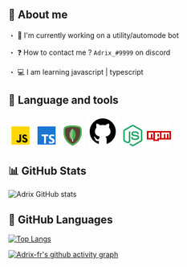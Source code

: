 ## 📝 About me
・ 🚧 I'm currently working on a utility/automode bot

・ ❓ How to contact me ? `Adrix_#9999` on discord

・ 💻 I am learning javascript | typescript

## 📌 Language and tools
<img alt= "Javascript" src="./icons8-javascript-48.png"> <img alt= "Typescript" src="./icons8-typescript-48.png"> <img alt= "MongoDB" src="./icons8-mongodb-48.png"> <img alt= "Github" src="./icons8-github-64.png"> <img alt= "NodeJS" src="./icons8-node-js-48.png"> <img alt= "NPM" src="./icons8-npm-48.png">

## 📊 GitHub Stats
![Adrix GitHub stats](https://github-readme-stats.vercel.app/api?username=Adrix-fr&show_icons=true&theme=radical)

## 🚩 GitHub Languages
[![Top Langs](https://github-readme-stats.vercel.app/api/top-langs/?username=Adrix-fr&layout=compact)](https://github.com/Adrix-fr/github-readme-stats)

[![Adrix-fr's github activity graph](https://activity-graph.herokuapp.com/graph?username=Adrix-fr&bg_color=fffff0&color=708090&line=24292e&point=24292e&area=true&hide_border=true)](https://github.com/Adrix-fr00710/github-readme-activity-graph)

